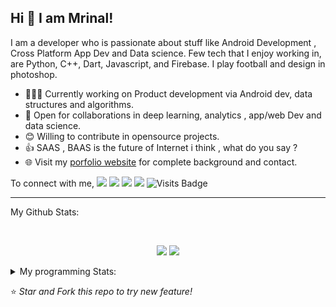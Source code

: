 ## Hi 👋 I am Mrinal!
I am a developer who is passionate about stuff like Android Development , Cross Platform App Dev and Data science. Few tech that I enjoy working in, are Python, C++, Dart, Javascript, and  Firebase. I play football and design in photoshop.

- 👨🏽‍💻 Currently working on Product development via Android dev, data structures and algorithms.
- 🤝 Open for collaborations in deep learning, analytics , app/web Dev and data science.
- 😊 Willing to contribute in opensource projects.
- 👍 SAAS , BAAS  is the future of Internet i think , what do you say ?
- 🌐 Visit my [porfolio website](https://mrityagi.github.io/portfolio/) for complete background and contact.

To connect with me,
[<img src="https://img.shields.io/badge/linkedin-%230077B5.svg?&style=for-the-badge&logo=linkedin&logoColor=white" />](http://www.linkedin.com/in/mrinal-tyagi-a8bb61179) [<img src = "https://img.shields.io/badge/instagram-%23E4405F.svg?&style=for-the-badge&logo=instagram&logoColor=white">](https://www.instagram.com/mrityagi) [<img src = "https://img.shields.io/badge/facebook-%231877F2.svg?&style=for-the-badge&logo=facebook&logoColor=white">](https://www.facebook.com/profile.php?id=100006664187718&ref=bookmarks) [<img src ="https://img.shields.io/badge/portfolio-web-%23.svg?&style=for-the-badge&logo=&logoColor=white%22">](https://mrityagi.github.io/portfolio/) ![Visits Badge](https://badges.pufler.dev/visits/mrityagi/mrityagi?style=for-the-badge ) 

---
My Github Stats: 

<br>

<p align = "center">
  <img src = "https://github-readme-stats.vercel.app/api?username=mrityagi&count_private=true&show_icons=true&theme=radical&line_height=33">
  <img src = "https://github-readme-stats.vercel.app/api/top-langs/?username=mrityagi&count_private=true&hide=html,makefile&theme=tokyonight">
</p>


<details>
<summary> My programming Stats: </summary>
  
<!--START_SECTION:waka-->
![Profile Views](http://img.shields.io/badge/Profile%20Views-19-blue)

**🐱 My Github Data** 

> 🏆 191 Contributions in the Year 2020
 > 
> 📦 253.3 kB Used in Github's Storage 
 > 
> 💼 Opted to Hire
 > 
> 📜 15 Public Repositories
 > 
> 🔑 0 Private Repository 
 > 
**I'm an Early 🐤** 

```text
🌞 Morning    3 commits      ░░░░░░░░░░░░░░░░░░░░░░░░░   2.05% 
🌆 Daytime    74 commits     ████████████░░░░░░░░░░░░░   50.68% 
🌃 Evening    57 commits     █████████░░░░░░░░░░░░░░░░   39.04% 
🌙 Night      12 commits     ██░░░░░░░░░░░░░░░░░░░░░░░   8.22%

```
📅 **I'm Most Productive on Friday** 

```text
Monday       16 commits     ██░░░░░░░░░░░░░░░░░░░░░░░   10.96% 
Tuesday      23 commits     ████░░░░░░░░░░░░░░░░░░░░░   15.75% 
Wednesday    23 commits     ████░░░░░░░░░░░░░░░░░░░░░   15.75% 
Thursday     22 commits     ███░░░░░░░░░░░░░░░░░░░░░░   15.07% 
Friday       25 commits     ████░░░░░░░░░░░░░░░░░░░░░   17.12% 
Saturday     12 commits     ██░░░░░░░░░░░░░░░░░░░░░░░   8.22% 
Sunday       25 commits     ████░░░░░░░░░░░░░░░░░░░░░   17.12%

```


📊 **This Week I Spent My Time On** 

```text
⌚︎ Time Zone: Asia/Kolkata

💬 Programming Languages: 
C++                      0 secs              ░░░░░░░░░░░░░░░░░░░░░░░░░   0%

```

**I Mostly Code in Dart** 

```text
Dart                     3 repos             ██████████░░░░░░░░░░░░░░░   42.86% 
CSS                      2 repos             ███████░░░░░░░░░░░░░░░░░░   28.57% 
C#                       1 repos             ███░░░░░░░░░░░░░░░░░░░░░░   14.29% 
Makefile                 1 repos             ███░░░░░░░░░░░░░░░░░░░░░░   14.29%

```



<!--END_SECTION:waka-->

---

</details>

⭐ *Star and Fork this repo to try new feature!* 
